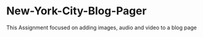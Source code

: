 # New-York-City-Blog-Pager
This Assignment focused on adding images, audio and video to a blog page
